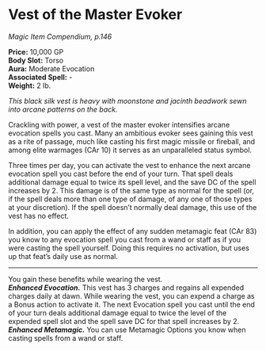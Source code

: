 # Vest of the Master Evoker

*Magic Item Compendium, p.146*  

**Price:** 10,000 GP  
**Body Slot:** Torso  
**Aura:** Moderate Evocation  
**Associated Spell:** -  
**Weight:** 2 lb.

*This black silk vest is heavy with moonstone and jacinth beadwork sewn into arcane patterns on the back.*

Crackling with power, a vest of the master evoker intensifies arcane evocation spells you cast. Many an ambitious evoker sees gaining this vest as a rite of passage, much like casting his first magic missile or fireball, and among elite warmages (CAr 10) it serves as an unparalleled status symbol.

Three times per day, you can activate the vest to enhance the next arcane evocation spell you cast before the end of your turn. That spell deals additional damage equal to twice its spell level, and the save DC of the spell increases by 2. This damage is of the same type as normal for the spell (or, if the spell deals more than one type of damage, of any one of those types at your discretion). If the spell doesn’t normally deal damage, this use of the vest has no effect.

In addition, you can apply the effect of any sudden metamagic feat (CAr 83) you know to any evocation spell you cast from a wand or staff as if you were casting the spell yourself. Doing this requires no activation, but uses up that feat’s daily use as normal.

---
You gain these benefits while wearing the vest.  
***Enhanced Evocation.*** This vest has 3 charges and regains all expended charges daily at dawn. While wearing the vest, you can expend a charge as a Bonus action to activate it. The next Evocation spell you cast until the end of your turn deals additional damage equal to twice the level of the expended spell slot and the spell save DC for that spell increases by 2.  
***Enhanced Metamagic.*** You can use Metamagic Options you know when casting spells from a wand or staff.